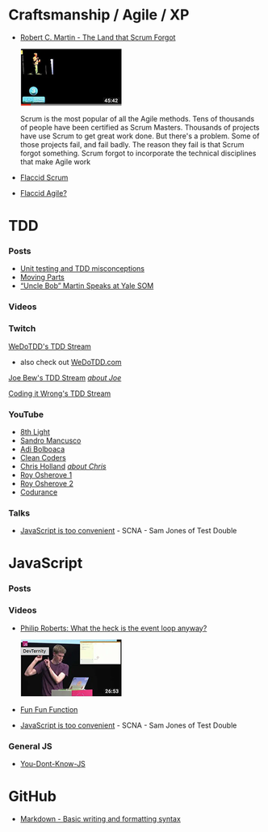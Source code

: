 # Craftsmanship / Agile / XP

- [Robert C. Martin - The Land that Scrum Forgot](https://www.youtube.com/watch?v=hG4LH6P8Syk)

    <img src="images/land-that-scrum-forgot.png" width="200" height="113" title="Land That Scrum Forgot Keynote">

    Scrum is the most popular of all the Agile methods. Tens of thousands of people have been certified as Scrum Masters. Thousands of projects have use Scrum to get great work done. But there's a problem. Some of those projects fail, and fail badly. The reason they fail is that Scrum forgot something. Scrum forgot to incorporate the technical disciplines that make Agile work
- [Flaccid Scrum](https://martinfowler.com/bliki/FlaccidScrum.html)
- [Flaccid Agile?](https://medium.com/@marko.bjelac/flaccid-agile-308be2982174)

# TDD

### Posts
- [Unit testing and TDD misconceptions](https://www.linkedin.com/pulse/unit-testing-tdd-misconceptions-marko-bjelac/)
- [Moving Parts](http://bit.ly/parts-moving)
- [“Uncle Bob” Martin Speaks at Yale SOM](https://som.yale.edu/news/2014/09/uncle-bob-martin-speaks-yale-som)

### Videos


### Twitch
[WeDoTDD's TDD Stream](https://www.twitch.tv/wedotdd)
- also check out [WeDoTDD.com](WeDoTDD.com)

[Joe Bew's TDD Stream](https://www.twitch.tv/videos/295109802) <span style="font-size: 10">*[about Joe](https://joebew42.github.io/twitch/about/)*</a>

[Coding it Wrong's TDD Stream](https://www.twitch.tv/videos/295562825)

### YouTube

- [8th Light](https://www.youtube.com/channel/UClJNsSHF9yR-MU4v-VosZ1A/videos)
- [Sandro Mancusco](https://www.youtube.com/user/sandromancuso/videos)
- [Adi Bolboaca](https://www.youtube.com/channel/UC7H7P2tu2i3Wnz-ZBdnO13Q)
- [Clean Coders](https://www.youtube.com/user/cleancoders/videos)
- [Chris Holland](https://www.youtube.com/channel/UCtGq0kpqgpc83ShN_rZQFbA) <span style="font-size: 10">*[about Chris](https://twitter.com/chrisholland)*</a>
- [Roy Osherove 1](https://www.youtube.com/channel/UCM9Jz0z1IXlgGy_CY3wGRWA)
- [Roy Osherove 2](https://www.youtube.com/channel/UCuDFkDK8Y_CQFV2zPHfhWIQ?pbjreload=10)
- [Codurance](https://www.youtube.com/channel/UCacyhBPMQpC4Vi-WqtrRpBw)

### Talks
- [JavaScript is too convenient](https://vimeo.com/267418198?activityReferer=1) -  SCNA - Sam Jones of Test Double

# JavaScript
### Posts
### Videos
- [Philip Roberts: What the heck is the event loop anyway?](https://www.youtube.com/watch?v=8aGhZQkoFbQ)

    <img src="images/what-is-the-js-even-loop.png" width="200" height="113" title="Land That Scrum Forgot Keynote">

- [Fun Fun Function](https://www.youtube.com/channel/UCO1cgjhGzsSYb1rsB4bFe4Q)
- [JavaScript is too convenient](https://vimeo.com/267418198?activityReferer=1) -  SCNA - Sam Jones of Test Double

### General JS
- [You-Dont-Know-JS](https://github.com/getify/You-Dont-Know-JS)
# GitHub
- [Markdown - Basic writing and formatting syntax](https://help.github.com/articles/basic-writing-and-formatting-syntax/)


